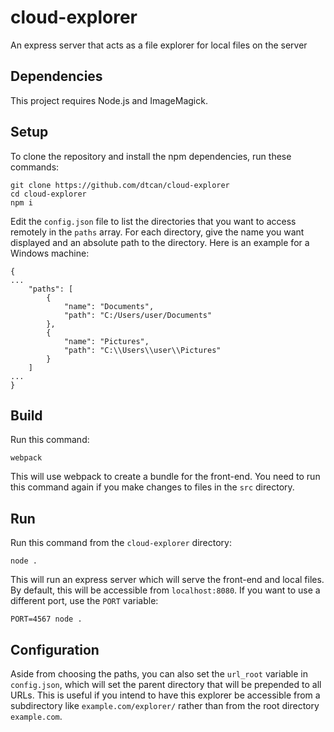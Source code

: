 # cloud-explorer
An express server that acts as a file explorer for local files on the server

## Dependencies
This project requires Node.js and ImageMagick.

## Setup
To clone the repository and install the npm dependencies, run these commands:
```shell
git clone https://github.com/dtcan/cloud-explorer
cd cloud-explorer
npm i
```

Edit the `config.json` file to list the directories that you want to access remotely in the `paths` array. For each directory, give the name you want displayed and an absolute path to the directory. Here is an example for a Windows machine:
```
{
...
    "paths": [
        {
            "name": "Documents",
            "path": "C:/Users/user/Documents"
        },
        {
            "name": "Pictures",
            "path": "C:\\Users\\user\\Pictures"
        }
    ]
...
}
```

## Build
Run this command:
```shell
webpack
```
This will use webpack to create a bundle for the front-end. You need to run this command again if you make changes to files in the `src` directory.

## Run
Run this command from the `cloud-explorer` directory:
```shell
node .
```
This will run an express server which will serve the front-end and local files. By default, this will be accessible from `localhost:8080`. If you want to use a different port, use the `PORT` variable:
```shell
PORT=4567 node .
```

## Configuration
Aside from choosing the paths, you can also set the `url_root` variable in `config.json`, which will set the parent directory that will be prepended to all URLs. This is useful if you intend to have this explorer be accessible from a subdirectory like `example.com/explorer/` rather than from the root directory `example.com`.

